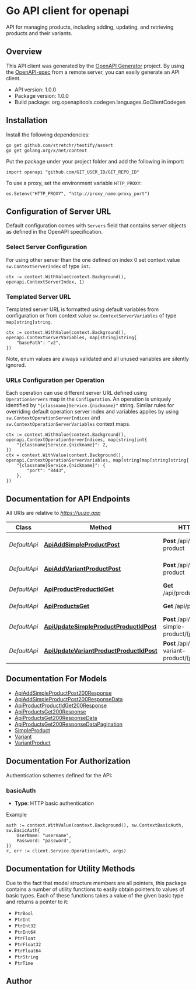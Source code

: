 # Go API client for openapi

API for managing products, including adding, updating, and retrieving products and their variants.

## Overview
This API client was generated by the [OpenAPI Generator](https://openapi-generator.tech) project.  By using the [OpenAPI-spec](https://www.openapis.org/) from a remote server, you can easily generate an API client.

- API version: 1.0.0
- Package version: 1.0.0
- Build package: org.openapitools.codegen.languages.GoClientCodegen

## Installation

Install the following dependencies:

```shell
go get github.com/stretchr/testify/assert
go get golang.org/x/net/context
```

Put the package under your project folder and add the following in import:

```golang
import openapi "github.com/GIT_USER_ID/GIT_REPO_ID"
```

To use a proxy, set the environment variable `HTTP_PROXY`:

```golang
os.Setenv("HTTP_PROXY", "http://proxy_name:proxy_port")
```

## Configuration of Server URL

Default configuration comes with `Servers` field that contains server objects as defined in the OpenAPI specification.

### Select Server Configuration

For using other server than the one defined on index 0 set context value `sw.ContextServerIndex` of type `int`.

```golang
ctx := context.WithValue(context.Background(), openapi.ContextServerIndex, 1)
```

### Templated Server URL

Templated server URL is formatted using default variables from configuration or from context value `sw.ContextServerVariables` of type `map[string]string`.

```golang
ctx := context.WithValue(context.Background(), openapi.ContextServerVariables, map[string]string{
	"basePath": "v2",
})
```

Note, enum values are always validated and all unused variables are silently ignored.

### URLs Configuration per Operation

Each operation can use different server URL defined using `OperationServers` map in the `Configuration`.
An operation is uniquely identified by `"{classname}Service.{nickname}"` string.
Similar rules for overriding default operation server index and variables applies by using `sw.ContextOperationServerIndices` and `sw.ContextOperationServerVariables` context maps.

```golang
ctx := context.WithValue(context.Background(), openapi.ContextOperationServerIndices, map[string]int{
	"{classname}Service.{nickname}": 2,
})
ctx = context.WithValue(context.Background(), openapi.ContextOperationServerVariables, map[string]map[string]string{
	"{classname}Service.{nickname}": {
		"port": "8443",
	},
})
```

## Documentation for API Endpoints

All URIs are relative to *https://uuza.app*

Class | Method | HTTP request | Description
------------ | ------------- | ------------- | -------------
*DefaultApi* | [**ApiAddSimpleProductPost**](docs/DefaultApi.md#apiaddsimpleproductpost) | **Post** /api/add-simple-product | Add a simple product
*DefaultApi* | [**ApiAddVariantProductPost**](docs/DefaultApi.md#apiaddvariantproductpost) | **Post** /api/add-variant-product | Add a variant product
*DefaultApi* | [**ApiProductProductIdGet**](docs/DefaultApi.md#apiproductproductidget) | **Get** /api/product/{product_id} | Get a product
*DefaultApi* | [**ApiProductsGet**](docs/DefaultApi.md#apiproductsget) | **Get** /api/products | Get all products
*DefaultApi* | [**ApiUpdateSimpleProductProductIdPost**](docs/DefaultApi.md#apiupdatesimpleproductproductidpost) | **Post** /api/update-simple-product/{product_id} | Update a simple product
*DefaultApi* | [**ApiUpdateVariantProductProductIdPost**](docs/DefaultApi.md#apiupdatevariantproductproductidpost) | **Post** /api/update-variant-product/{product_id} | Update a variant product


## Documentation For Models

- [ApiAddSimpleProductPost200Response](docs/ApiAddSimpleProductPost200Response.md)
- [ApiAddSimpleProductPost200ResponseData](docs/ApiAddSimpleProductPost200ResponseData.md)
- [ApiProductProductIdGet200Response](docs/ApiProductProductIdGet200Response.md)
- [ApiProductsGet200Response](docs/ApiProductsGet200Response.md)
- [ApiProductsGet200ResponseData](docs/ApiProductsGet200ResponseData.md)
- [ApiProductsGet200ResponseDataPagination](docs/ApiProductsGet200ResponseDataPagination.md)
- [SimpleProduct](docs/SimpleProduct.md)
- [Variant](docs/Variant.md)
- [VariantProduct](docs/VariantProduct.md)


## Documentation For Authorization


Authentication schemes defined for the API:
### basicAuth

- **Type**: HTTP basic authentication

Example

```golang
auth := context.WithValue(context.Background(), sw.ContextBasicAuth, sw.BasicAuth{
    UserName: "username",
    Password: "password",
})
r, err := client.Service.Operation(auth, args)
```


## Documentation for Utility Methods

Due to the fact that model structure members are all pointers, this package contains
a number of utility functions to easily obtain pointers to values of basic types.
Each of these functions takes a value of the given basic type and returns a pointer to it:

* `PtrBool`
* `PtrInt`
* `PtrInt32`
* `PtrInt64`
* `PtrFloat`
* `PtrFloat32`
* `PtrFloat64`
* `PtrString`
* `PtrTime`

## Author



